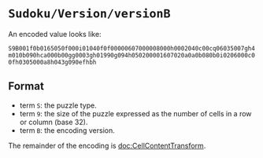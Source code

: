 # ``Sudoku/Version/versionB``

An encoded value looks like: 

`S9B001f0b0165050f000i01040f0f00000607000008000h0002040c00cq06035007gh4m010b090hca000b00gg0003gh01990g094h050200001607020a0a0b080b0i0206000c00fh0305000a8h043g090efhbh`

## Format

- term `S`: the puzzle type.
- term `9`: the size of the puzzle expressed as the number of cells in a row or column (base 32).
- term `B`: the encoding version.

The remainder of the encoding is <doc:CellContentTransform>.

